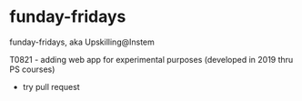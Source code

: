 # funday-fridays
funday-fridays, aka Upskilling@Instem

T0821 - adding web app for experimental purposes (developed in 2019 thru PS courses)

+ try pull request